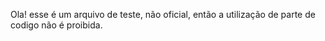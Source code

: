 Ola! esse é um arquivo de teste, não oficial, então a utilização de parte de codigo não é proibida.
